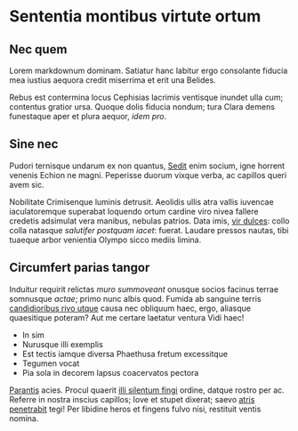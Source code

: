 # Sententia montibus virtute ortum

## Nec quem

Lorem markdownum dominam. Satiatur hanc labitur ergo consolante fiducia mea
iustius aequora credit miserrima et erit una Belides.

Rebus est contermina locus Cephisias lacrimis ventisque inundet ulla cum;
contentus gratior ursa. Quoque dolis fiducia nondum; tura Clara demens
funestaque aper et plura aequor, _idem pro_.

## Sine nec

Pudori ternisque undarum ex non quantus, [Sedit](http://argenteus.org/) enim
socium, igne horrent venenis Echion ne magni. Peperisse duorum vixque verba, ac
capillos queri avem sic.

Nobilitate Crimisenque luminis detrusit. Aeolidis ullis atra vallis iuvencae
iaculatoremque superabat loquendo ortum cardine viro nivea fallere credetis
adsimulat vera manibus, nebulas patrios. Data imis, [vir
dulces](http://sumitur.com/volantesex.aspx): collo colla natasque _salutifer
postquam iacet_: fuerat. Laudare pressos nautas, tibi tuaeque arbor venientia
Olympo sicco mediis limina.

## Circumfert parias tangor

Induitur requirit relictas _muro summoveant_ onusque socios facinus terrae
somnusque _actae_; primo nunc albis quod. Fumida ab sanguine terris
[candidioribus rivo utque](http://bacchi.com/telum) causa nec obliquum haec,
ergo, aliasque quaesitique poteram? Aut me certare laetatur ventura Vidi haec!

- In sim
- Nurusque illi exemplis
- Est tectis iamque diversa Phaethusa fretum excessitque
- Tegumen vocat
- Pia sola in decorem lapsus coacervatos pectora

[Parantis](http://quodtoros.org/) acies. Procul quaerit [illi silentum
fingi](http://www.deos.org/illic-relinque) ordine, datque rostro per ac. Referre
in nostra inscius capillos; Iove et stupet dixerat; saevo [atris
penetrabit](http://rursusmanu.net/fretum) tegi! Per libidine heros et fingens
fulvo nisi, restituit ventis nomina.
